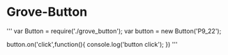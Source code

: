# Grove-Button

'''
var Button = require('./grove_button');
var button = new Button('P9_22');

button.on('click',function(){
    console.log('button click');
})
'''

